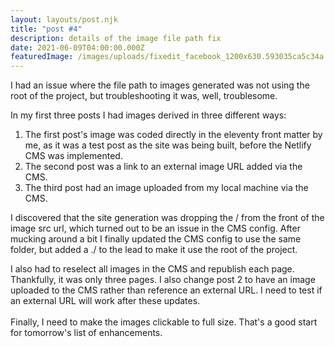 ```yaml
---
layout: layouts/post.njk
title: "post #4"
description: details of the image file path fix
date: 2021-06-09T04:00:00.000Z
featuredImage: /images/uploads/fixedit_facebook_1200x630.593035ca5c34a.5953c7ce9ec88-1-.png
---
```

I had an issue where the file path to images generated was not using the root of the project, but troubleshooting it was, well, troublesome.

In my first three posts I had images derived in three different ways:

1. The first post's image was coded directly in the eleventy front matter by me, as it was a test post as the site was being built, before the Netlify CMS was implemented.
2. The second post was a link to an external image URL added via the CMS.
3. The third post had an image uploaded from my local machine via the CMS.

I discovered that the site generation was dropping the / from the front of the image src url, which turned out to be an issue in the CMS config.  After mucking around a bit I finally updated the CMS config to use the same folder, but added a ./ to the lead to make it use the root of the project.

I also had to reselect all images in the CMS and republish each page.  Thankfully, it was only three pages.  I also change post 2 to have an image uploaded to the CMS rather than reference an external URL.  I need to test if an external URL will work after these updates.\
\
Finally, I need to make the images clickable to full size.  That's a good start for tomorrow's list of enhancements.